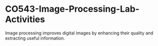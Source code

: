# CO543-Image-Processing-Lab-Activities
Image processing improves digital images by enhancing their quality and extracting useful information. 
